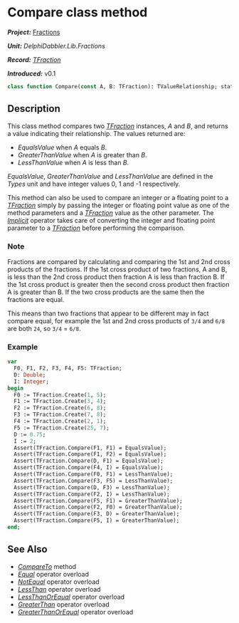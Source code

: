 # Compare class method

***Project:*** [Fractions](../API.md)

***Unit:*** _DelphiDabbler.Lib.Fractions_

***Record:*** [_TFraction_](./TFraction.md)

***Introduced:*** v0.1

```pascal
class function Compare(const A, B: TFraction): TValueRelationship; static;
```

## Description

This class method compares two [_TFraction_](./TFraction.md) instances, _A_ and _B_, and returns a value indicating their relationship. The values returned are:

* _EqualsValue_ when _A_ equals _B_.
* _GreaterThanValue_ when _A_ is greater than _B_.
* _LessThanValue_ when _A_ is less than _B_.

_EqualsValue_, _GreaterThanValue_ and _LessThanValue_ are defined in the _Types_ unit and have integer values 0, 1 and -1 respectively.

This method can also be used to compare an integer or a floating point to a [_TFraction_](./TFraction.md) simply by passing the integer or floating point value as one of the method parameters and a [_TFraction_](./TFraction.md) value as the other parameter. The [_Implicit_](./TFraction-Implicit.md) operator takes care of converting the integer and floating point parameter to a [_TFraction_](./TFraction.md) before performing the comparison.

### Note

Fractions are compared by calculating and comparing the 1st and 2nd cross products of the fractions. If the 1st cross product of two fractions,  A and B, is less than the 2nd cross product then fraction A is less than fraction B. If the 1st cross product is greater then the second cross product then fraction A is greater than B. If the two cross products are the same then the fractions are equal.

This means than two fractions that appear to be different may in fact compare equal, for example the 1st and 2nd cross products of `3/4` and `6/8` are both `24`, so `3/4` = `6/8`.

### Example

```pascal
var
  F0, F1, F2, F3, F4, F5: TFraction;
  D: Double;
  I: Integer;
begin
  F0 := TFraction.Create(1, 5);
  F1 := TFraction.Create(3, 4);
  F2 := TFraction.Create(6, 8);
  F3 := TFraction.Create(7, 8);
  F4 := TFraction.Create(2, 1);
  F5 := TFraction.Create(25, 7);
  D := 0.75;
  I := 2;
  Assert(TFraction.Compare(F1, F1) = EqualsValue);
  Assert(TFraction.Compare(F1, F2) = EqualsValue);
  Assert(TFraction.Compare(D, F1) = EqualsValue);
  Assert(TFraction.Compare(F4, I) = EqualsValue);
  Assert(TFraction.Compare(F0, F1) = LessThanValue);
  Assert(TFraction.Compare(F3, F5) = LessThanValue);
  Assert(TFraction.Compare(D, F3) = LessThanValue);
  Assert(TFraction.Compare(F2, I) = LessThanValue);
  Assert(TFraction.Compare(F5, F1) = GreaterThanValue);
  Assert(TFraction.Compare(F2, F0) = GreaterThanValue);
  Assert(TFraction.Compare(F3, D) = GreaterThanValue);
  Assert(TFraction.Compare(F5, I) = GreaterThanValue);
end;
```

## See Also

* [_CompareTo_](./TFraction-CompareTo.md) method
* [_Equal_](./TFraction-Equal.md) operator overload
* [_NotEqual_](./TFraction-NotEqual.md) operator overload
* [_LessThan_](./TFraction-LessThan.md) operator overload
* [_LessThanOrEqual_](./TFraction-LessThanOrEqual.md) operator overload
* [_GreaterThan_](./TFraction-GreaterThan.md) operator overload
* [_GreaterThanOrEqual_](./TFraction-GreaterThanOrEqual.md) operator overload
